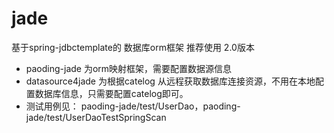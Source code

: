 # jade
基于spring-jdbctemplate的 数据库orm框架
推荐使用 2.0版本

* paoding-jade 为orm映射框架，需要配置数据源信息
* datasource4jade 为根据catelog 从远程获取数据库连接资源，不用在本地配置数据库信息，只需要配置catelog即可。
* 测试用例见： paoding-jade/test/UserDao，paoding-jade/test/UserDaoTestSpringScan
